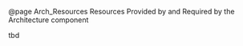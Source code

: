 @page Arch_Resources	Resources Provided by and Required by the Architecture component

<!-- Note: This document is not pure Markdown format: it is intended to be used inside of a
Doxygen project, and therefore contains some embedded Doxy commands -->

tbd
